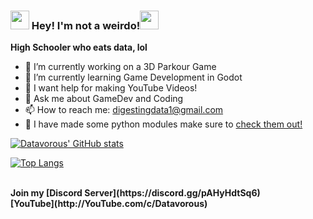 ### <img src="https://emoji.gg/assets/emoji/6548-red-flames.gif" width="30px"> Hey! I'm not a weirdo!<img src="https://emoji.gg/assets/emoji/6548-red-flames.gif" width="30px">

**High Schooler who eats data, lol**

- 🔭 I’m currently working on a 3D Parkour Game 
- 🌱 I’m currently learning Game Development in Godot
- 🤔 I want help for making YouTube Videos!
- 💬 Ask me about GameDev and Coding
- 📫 How to reach me: digestingdata1@gmail.com
- 👻 I have made some python modules make sure to [check them out!](https://pypi.org/user/Datavorous/)

[![Datavorous' GitHub stats](https://github-readme-stats.vercel.app/api?username=Datavorous&show_icons=true&theme=chartreuse-dark)](https://github.com/Datavorous)

[![Top Langs](https://github-readme-stats.vercel.app/api/top-langs/?username=Datavorous&layout=compact&theme=chartreuse-dark)](https://github.com/Datavorous)

<br>
<b>Join my [Discord Server](https://discord.gg/pAHyHdtSq6)
<br>[YouTube](http://YouTube.com/c/Datavorous)
